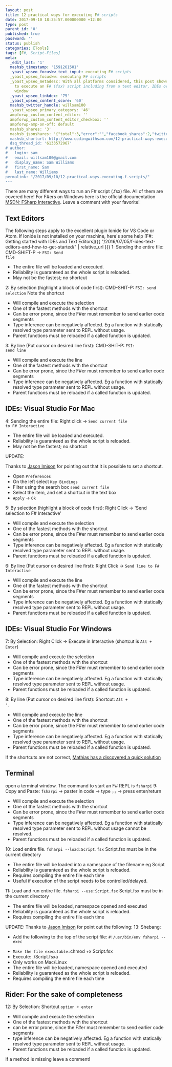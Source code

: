 ```yaml
---
layout: post
title: 12 practical ways for executing F# scripts
date: 2017-09-10 18:35:57.000000000 +12:00
type: post
parent_id: '0'
published: true
password: ''
status: publish
categories: [Tools]
tags: [F#, Script-Files]
meta:
  _edit_last: '1'
  mashsb_timestamp: '1591261501'
  _yoast_wpseo_focuskw_text_input: executing F# scripts
  _yoast_wpseo_focuskw: executing F# scripts
  _yoast_wpseo_metadesc: With all platforms considered, this post shows the 12 ways
    to execute an F# (fsx) script including from a text editor, IDEs or even a Terminal
    window
  _yoast_wpseo_linkdex: '75'
  _yoast_wpseo_content_score: '60'
  mashsb_twitter_handle: willsam100
  _yoast_wpseo_primary_category: '46'
  ampforwp_custom_content_editor: ''
  ampforwp_custom_content_editor_checkbox: ''
  ampforwp-amp-on-off: default
  mashsb_shares: '3'
  mashsb_jsonshares: '{"total":3,"error":"","facebook_shares":2,"twitter":1,"facebook_total":0,"facebook_likes":0,"facebook_comments":0}'
  mashsb_shorturl: http://www.codingwithsam.com/12-practical-ways-executing-f-scripts/
  dsq_thread_id: '6133572967'
# author:
#   login: sam
#   email: willsam100@gmail.com
#   display_name: Sam Williams
#   first_name: Sam
#   last_name: Williams
permalink: "/2017/09/10/12-practical-ways-executing-f-scripts/"
---
```

There are many different ways to run an F# script (.fsx) file. All of them are covered here! For F#ers on Windows here is the official documentation <a href="https://docs.microsoft.com/en-us/dotnet/fsharp/tutorials/fsharp-interactive/," title="FSharp Interactive">MSDN: FSharp Interactive</a>.
Leave a comment with your favorite!

## Text Editors
The following steps apply to the excellent plugin Ionide for VS Code or Atom. If Ionide is not installed on your machine, here's some help [F#: Getting started with IDEs and Text Editors]({{ "/2016/07/05/f-ides-text-editors-and-how-to-get-started/" | relative_url }})
1: Sending the entire file: CMD-SHIFT-P -> <code>FSI: Send file</code>

- The entire file will be loaded and executed.
- Reliability is guaranteed as the whole script is reloaded.
- May not be the fastest; no shortcut

2: By selection (highlight a block of code first): CMD-SHIT-P: <code>FSI: send selection</code> Note the shortcut

- Will compile and execute the selection
- One of the fastest methods with the shortcut
- Can be error prone, since the F#er must remember to send earlier code segments
- Type inference can be negatively affected. Eg a function with statically resolved type parameter sent to REPL without usage.
- Parent functions must be reloaded if a called function is updated.

3: By line (Put cursor on desired line first): CMD-SHIT-P: <code>FSI: send line</code>

- Will compile and execute the line
- One of the fastest methods with the shortcut
- Can be error prone, since the F#er must remember to send earlier code segments
- Type inference can be negatively affected. Eg a function with statically resolved type parameter sent to REPL without usage.
- Parent functions must be reloaded if a called function is updated.


## IDEs: Visual Studio For Mac
4: Sending the entire file: Right click -> <code>Send current file to F# Interactive</code>

- The entire file will be loaded and executed.
- Reliability is guaranteed as the whole script is reloaded.
- May not be the fastest; no shortcut

UPDATE:

Thanks to <a href="https://twitter.com/JasonImison" title="Twitter: @JasonImison">Jason Imison</a> for pointing out that it is possible to set a shortcut.

- Open <code>Preferences</code>
- On the left select <code>Key Bindings</code>
- Filter using the search box <code>send current file</code>
- Select the item, and set a shortcut in the text box
- <code>Apply</code> ->  <code>Ok</code>

5: By selection (highlight a block of code first): Right Click -> 'Send selection to F# Interactive'

- Will compile and execute the selection
- One of the fastest methods with the shortcut
- Can be error prone, since the F#er must remember to send earlier code segments
- Type inference can be negatively affected. Eg a function with statically resolved type parameter sent to REPL without usage.
- Parent functions must be reloaded if a called function is updated.

6: By line (Put cursor on desired line first): Right Click -> <code>Send line to F# Interactive</code>

- Will compile and execute the line
- One of the fastest methods with the shortcut
- Can be error prone, since the F#er must remember to send earlier code segments
- Type inference can be negatively affected. Eg a function with statically resolved type parameter sent to REPL without usage.
- Parent functions must be reloaded if a called function is updated.


## IDEs: Visual Studio For Windows
7: By Selection: Right Click -> Execute in Interactive (shortcut is <code>Alt + Enter</code>)

- Will compile and execute the selection
- One of the fastest methods with the shortcut
- Can be error prone, since the F#er must remember to send earlier code segments
- Type inference can be negatively affected. Eg a function with statically resolved type parameter sent to REPL without usage.
- Parent functions must be reloaded if a called function is updated.

8: By line (Put cursor on desired line first): Shortcut: <code>Alt + '</code>.

- Will compile and execute the line
- One of the fastest methods with the shortcut
- Can be error prone, since the F#er must remember to send earlier code segments
- Type inference can be negatively affected. Eg a function with statically resolved type parameter sent to REPL without usage.
- Parent functions must be reloaded if a called function is updated.

If the shortcuts are not correct, <a href="http://brandewinder.com/2016/02/06/10-fsharp-scripting-tips/" title="10 fsharp scripting tips">Mathias has a discovered a quick solution</a>

## Terminal
open a terminal window. The command to start an F# REPL is <code>fsharpi</code>
9: Copy and Paste: <code>fsharpi</code> ->  paster in code -> type <code>;;</code> -> press enter/return

- Will compile and execute the selection
- One of the fastest methods with the shortcut
- Can be error prone, since the F#er must remember to send earlier code segments
- Type inference can be negatively affected. Eg a function with statically resolved type parameter sent to REPL without usage cannot be resolved.
- Parent functions must be reloaded if a called function is updated.

10: Load entire file. <code>fsharpi --load:Script.fsx</code> Script.fsx must be in the current directory

- The entire file will be loaded into a namespace of the filename eg Script
- Reliability is guaranteed as the whole script is reloaded.
- Requires compiling the entire file each time
- Useful if execution of the script needs to be controlled/delayed.

11: Load and run entire file. <code>fsharpi --use:Script.fsx</code> Script.fsx must be in the current directory

- The entire file will be loaded, namespace opened and executed
- Reliability is guaranteed as the whole script is reloaded.
- Requires compiling the entire file each time

UPDATE:
Thanks to <a href="https://twitter.com/JasonImison" title="Twitter: @JasonImison">Jason Imison</a> for point out the following:
13: Shebang:

- Add the following to the top of the script file: <code>#!/usr/bin/env fsharpi --exec
- Make the file executable:</code>chmod +x Script.fsx
- Execute: ./Script.fsxa
- Only works on Mac/Linux
- The entire file will be loaded, namespace opened and executed
- Reliability is guaranteed as the whole script is reloaded.
- Requires compiling the entire file each time


## Rider: For the sake of completeness
12: By Selection: Shortcut <code>option + enter</code>

- Will compile and execute the selection
- One of the fastest methods with the shortcut
- can be error prone, since the F#er must remember to send earlier code segments
- type inference can be negatively affected. Eg a function with statically resolved type parameter sent to REPL without usage.
- Parent functions must be reloaded if a called function is updated.

If a method is missing leave a comment!
